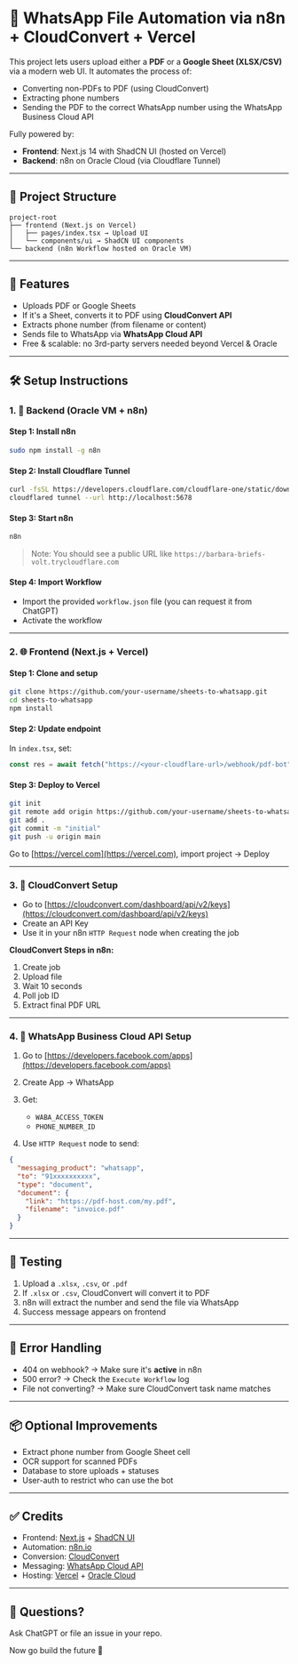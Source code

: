 # 📨 WhatsApp File Automation via n8n + CloudConvert + Vercel

This project lets users upload either a **PDF** or a **Google Sheet (XLSX/CSV)** via a modern web UI. It automates the process of:

* Converting non-PDFs to PDF (using CloudConvert)
* Extracting phone numbers
* Sending the PDF to the correct WhatsApp number using the WhatsApp Business Cloud API

Fully powered by:

* **Frontend**: Next.js 14 with ShadCN UI (hosted on Vercel)
* **Backend**: n8n on Oracle Cloud (via Cloudflare Tunnel)

---

## 📁 Project Structure

```
project-root
├── frontend (Next.js on Vercel)
│   ├── pages/index.tsx → Upload UI
│   └── components/ui → ShadCN UI components
└── backend (n8n Workflow hosted on Oracle VM)
```

---

## 🚀 Features

* Uploads PDF or Google Sheets
* If it's a Sheet, converts it to PDF using **CloudConvert API**
* Extracts phone number (from filename or content)
* Sends file to WhatsApp via **WhatsApp Cloud API**
* Free & scalable: no 3rd-party servers needed beyond Vercel & Oracle

---

## 🛠️ Setup Instructions

### 1. 🔧 Backend (Oracle VM + n8n)

#### Step 1: Install n8n

```bash
sudo npm install -g n8n
```

#### Step 2: Install Cloudflare Tunnel

```bash
curl -fsSL https://developers.cloudflare.com/cloudflare-one/static/downloads/cloudflared-install.sh | sh
cloudflared tunnel --url http://localhost:5678
```

#### Step 3: Start n8n

```bash
n8n
```

> Note: You should see a public URL like `https://barbara-briefs-volt.trycloudflare.com`

#### Step 4: Import Workflow

* Import the provided `workflow.json` file (you can request it from ChatGPT)
* Activate the workflow

---

### 2. 🌐 Frontend (Next.js + Vercel)

#### Step 1: Clone and setup

```bash
git clone https://github.com/your-username/sheets-to-whatsapp.git
cd sheets-to-whatsapp
npm install
```

#### Step 2: Update endpoint

In `index.tsx`, set:

```ts
const res = await fetch("https://<your-cloudflare-url>/webhook/pdf-bot", ...);
```

#### Step 3: Deploy to Vercel

```bash
git init
git remote add origin https://github.com/your-username/sheets-to-whatsapp.git
git add .
git commit -m "initial"
git push -u origin main
```

Go to [https://vercel.com](https://vercel.com), import project → Deploy

---

### 3. 🧠 CloudConvert Setup

* Go to [https://cloudconvert.com/dashboard/api/v2/keys](https://cloudconvert.com/dashboard/api/v2/keys)
* Create an API Key
* Use it in your n8n `HTTP Request` node when creating the job

**CloudConvert Steps in n8n:**

1. Create job
2. Upload file
3. Wait 10 seconds
4. Poll job ID
5. Extract final PDF URL

---

### 4. 💬 WhatsApp Business Cloud API Setup

1. Go to [https://developers.facebook.com/apps](https://developers.facebook.com/apps)
2. Create App → WhatsApp
3. Get:

   * `WABA_ACCESS_TOKEN`
   * `PHONE_NUMBER_ID`
4. Use `HTTP Request` node to send:

```json
{
  "messaging_product": "whatsapp",
  "to": "91xxxxxxxxxx",
  "type": "document",
  "document": {
    "link": "https://pdf-host.com/my.pdf",
    "filename": "invoice.pdf"
  }
}
```

---

## 🧪 Testing

1. Upload a `.xlsx`, `.csv`, or `.pdf`
2. If `.xlsx` or `.csv`, CloudConvert will convert it to PDF
3. n8n will extract the number and send the file via WhatsApp
4. Success message appears on frontend

---

## 🧯 Error Handling

* 404 on webhook? → Make sure it's **active** in n8n
* 500 error? → Check the `Execute Workflow` log
* File not converting? → Make sure CloudConvert task name matches

---

## 📦 Optional Improvements

* Extract phone number from Google Sheet cell
* OCR support for scanned PDFs
* Database to store uploads + statuses
* User-auth to restrict who can use the bot

---

## ✅ Credits

* Frontend: [Next.js](https://nextjs.org/) + [ShadCN UI](https://ui.shadcn.dev/)
* Automation: [n8n.io](https://n8n.io/)
* Conversion: [CloudConvert](https://cloudconvert.com/)
* Messaging: [WhatsApp Cloud API](https://developers.facebook.com/docs/whatsapp/overview/)
* Hosting: [Vercel](https://vercel.com/) + [Oracle Cloud](https://cloud.oracle.com/)

---

## 🧠 Questions?

Ask ChatGPT or file an issue in your repo.

Now go build the future 🚀
